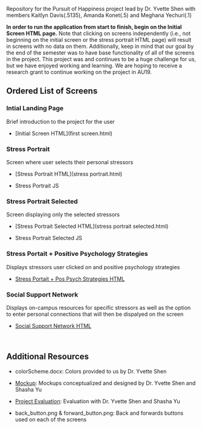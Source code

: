 Repository for the Pursuit of Happiness project lead by Dr. Yvette Shen with members Kaitlyn Davis(.5135), 
Amanda Konet(.5) and Meghana Yechuri(.1)

**In order to run the application from start to finish, begin on the Initial Screen HTML page.** Note that clicking on screens independently (i.e., not beginning on the initial screen or the stress portrait HTML page) will result in screens with no data on them. Additionally, keep in mind that our goal by the end of the semester was to have base functionality of all of the screens in the project. This project was and continues to be a huge challenge for us, but we have enjoyed working and learning. We are hoping to receive a research grant to continue working on the project in AU19. 

<h2>Ordered List of Screens</h2>

<h3>Intial Landing Page</h3> Brief introduction to the project for the user
  
  - [Initial Screen HTML](first screen.html)

<h3>Stress Portrait</h3> Screen where user selects their personal stressors

  - [Stress Portrait HTML](stress portrait.html)
  
  - Stress Portrait JS
  
<h3>Stress Portrait Selected</h3> Screen displaying only the selected stressors
 
  - [Stress Portrait Selected HTML](stress portrait selected.html)
  
  - Stress Portrait Selected JS

<h3> Stress Portait + Positive Psychology Strategies</h3> Displays stressors user clicked on and positive psychology strategies

  - [Stress Portait + Pos Psych Strategies HTML](stressportrait_circles.html)

<h3> Social Support Network </h3> Displays on-campus resources for specific stressors as well as the option to enter personal connections that will then be dispalyed on the screen
  
  - [Social Support Network HTML](socialsupport.html)

<br>
<h2> Additional Resources </h2>

  - colorScheme.docx: Colors provided to us by Dr. Yvette Shen

  - [Mockup](mockups_03242019.pdf): Mockups conceptualized and designed by Dr. Yvette Shen and Shasha Yu

  - [Project Evaluation](project_evaluation.txt): Evaluation with Dr. Yvette Shen and Shasha Yu 
  
  - back_button.png & forward_button.png: Back and forwards buttons used on each of the screens

